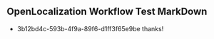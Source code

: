 ## OpenLocalization Workflow Test MarkDown
* 3b12bd4c-593b-4f9a-89f6-d1ff3f65e9be thanks!

<!--HONumber=Aug16_HO3-->


